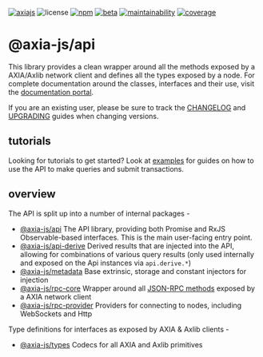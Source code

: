 [![axiajs](https://img.shields.io/badge/axia-js-orange?style=flat-square)](https://axia.js.org)
![license](https://img.shields.io/badge/License-Apache%202.0-blue?logo=apache&style=flat-square)
[![npm](https://img.shields.io/npm/v/@axia-js/api?logo=npm&style=flat-square)](https://www.npmjs.com/package/@axia-js/api)
[![beta](https://img.shields.io/npm/v/@axia-js/api/beta?label=beta&logo=npm&&style=flat-square)](https://www.npmjs.com/package/@axia-js/api)
[![maintainability](https://img.shields.io/codeclimate/maintainability-percentage/axia-js/api?logo=code-climate&style=flat-square)](https://codeclimate.com/github/axia-js/api)
[![coverage](https://img.shields.io/codeclimate/coverage/axia-js/api?logo=code-climate&style=flat-square)](https://codeclimate.com/github/axia-js/api)

# @axia-js/api

This library provides a clean wrapper around all the methods exposed by a AXIA/Axlib network client and defines all the types exposed by a node. For complete documentation around the classes, interfaces and their use, visit the [documentation portal](https://axia.js.org/docs/api/).

If you are an existing user, please be sure to track the [CHANGELOG](CHANGELOG.md) and [UPGRADING](UPGRADING.md) guides when changing versions.

## tutorials

Looking for tutorials to get started? Look at [examples](https://axia.js.org/docs/api/examples/promise/) for guides on how to use the API to make queries and submit transactions.

## overview

The API is split up into a number of internal packages -

- [@axia-js/api](packages/api/) The API library, providing both Promise and RxJS Observable-based interfaces. This is the main user-facing entry point.
- [@axia-js/api-derive](packages/api-derive/) Derived results that are injected into the API, allowing for combinations of various query results (only used internally and exposed on the Api instances via `api.derive.*`)
- [@axia-js/metadata](packages/metadata/) Base extrinsic, storage and constant injectors for injection
- [@axia-js/rpc-core](packages/rpc-core/) Wrapper around all [JSON-RPC methods](https://axia.js.org/docs/axlib/rpc) exposed by a AXIA network client
- [@axia-js/rpc-provider](packages/rpc-provider/) Providers for connecting to nodes, including WebSockets and Http

Type definitions for interfaces as exposed by AXIA & Axlib clients -

- [@axia-js/types](packages/types/) Codecs for all AXIA and Axlib primitives
